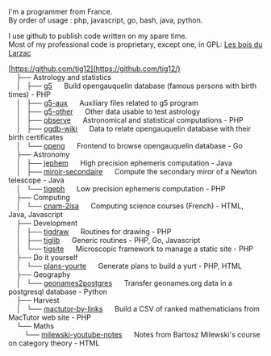 I'm a programmer from France.  
By order of usage : php, javascript, go, bash, java, python.  

I use github to publish code written on my spare time.  
Most of my professional code is proprietary, except one, in GPL: [Les bois du Larzac](https://github.com/bdlarzac/chantiers)

[https://github.com/tig12](https://github.com/tig12/)  
&nbsp;&nbsp;&nbsp;&nbsp;├── Astrology and statistics  
&nbsp;&nbsp;&nbsp;&nbsp;│   ├── [g5](https://github.com/tig12/g5)&nbsp;&nbsp;&nbsp;&nbsp;&nbsp;&nbsp;Build opengauquelin database (famous persons with birth times) - PHP  
&nbsp;&nbsp;&nbsp;&nbsp;│   ├── [g5-aux](https://github.com/tig12/g5-aux)&nbsp;&nbsp;&nbsp;&nbsp;&nbsp;&nbsp;Auxiliary files related to g5 program  
&nbsp;&nbsp;&nbsp;&nbsp;│   ├── [g5-other](https://github.com/tig12/g5-other)&nbsp;&nbsp;&nbsp;&nbsp;&nbsp;&nbsp;Other data usable to test astrology  
&nbsp;&nbsp;&nbsp;&nbsp;│   ├── [observe](https://github.com/tig12/observe)&nbsp;&nbsp;&nbsp;&nbsp;&nbsp;&nbsp;Astronomical and statistical computations - PHP  
&nbsp;&nbsp;&nbsp;&nbsp;│   ├── [ogdb-wiki](https://github.com/tig12/ogdb-wiki)&nbsp;&nbsp;&nbsp;&nbsp;&nbsp;&nbsp;Data to relate opengauquelin database with their birth certificates  
&nbsp;&nbsp;&nbsp;&nbsp;│   └── [openg](https://github.com/tig12/openg)&nbsp;&nbsp;&nbsp;&nbsp;&nbsp;&nbsp;Frontend to browse opengauquelin database - Go  
&nbsp;&nbsp;&nbsp;&nbsp;├── Astronomy  
&nbsp;&nbsp;&nbsp;&nbsp;│   ├── [jephem](https://github.com/tig12/jephem)&nbsp;&nbsp;&nbsp;&nbsp;&nbsp;&nbsp;High precision ephemeris computation - Java  
&nbsp;&nbsp;&nbsp;&nbsp;│   ├── [miroir-secondaire](https://github.com/tig12/miroir-secondaire)&nbsp;&nbsp;&nbsp;&nbsp;&nbsp;&nbsp;Compute the secondary miror of a Newton telescope - Java  
&nbsp;&nbsp;&nbsp;&nbsp;│   └── [tigeph](https://github.com/tig12/tigeph)&nbsp;&nbsp;&nbsp;&nbsp;&nbsp;&nbsp;Low precision ephemeris computation - PHP  
&nbsp;&nbsp;&nbsp;&nbsp;├── Computing  
&nbsp;&nbsp;&nbsp;&nbsp;│   └── [cnam-2isa](https://github.com/tig12/cnam-2isa)&nbsp;&nbsp;&nbsp;&nbsp;&nbsp;&nbsp;Computing science courses (French) - HTML, Java, Javascript  
&nbsp;&nbsp;&nbsp;&nbsp;├── Development  
&nbsp;&nbsp;&nbsp;&nbsp;│   ├── [tigdraw](https://github.com/tig12/tigdraw)&nbsp;&nbsp;&nbsp;&nbsp;&nbsp;&nbsp;Routines for drawing - PHP  
&nbsp;&nbsp;&nbsp;&nbsp;│   ├── [tiglib](https://github.com/tig12/tiglib)&nbsp;&nbsp;&nbsp;&nbsp;&nbsp;&nbsp;Generic routines - PHP, Go, Javascript  
&nbsp;&nbsp;&nbsp;&nbsp;│   └── [tigsite](https://github.com/tig12/tigsite)&nbsp;&nbsp;&nbsp;&nbsp;&nbsp;&nbsp;Microscopic framework to manage a static site - PHP  
&nbsp;&nbsp;&nbsp;&nbsp;├── Do it yourself  
&nbsp;&nbsp;&nbsp;&nbsp;│   └── [plans-yourte](https://github.com/tig12/plans-yourte)&nbsp;&nbsp;&nbsp;&nbsp;&nbsp;&nbsp;Generate plans to build a yurt - PHP, HTML  
&nbsp;&nbsp;&nbsp;&nbsp;├── Geography  
&nbsp;&nbsp;&nbsp;&nbsp;│   └── [geonames2postgres](https://github.com/tig12/geonames2postgres)&nbsp;&nbsp;&nbsp;&nbsp;&nbsp;&nbsp;Transfer geonames.org data in a postgresql database - Python  
&nbsp;&nbsp;&nbsp;&nbsp;├── Harvest  
&nbsp;&nbsp;&nbsp;&nbsp;│   └── [mactutor-by-links](https://github.com/tig12/mactutor-by-links)&nbsp;&nbsp;&nbsp;&nbsp;&nbsp;&nbsp;Build a CSV of ranked mathematicians from MacTutor web site - PHP  
&nbsp;&nbsp;&nbsp;&nbsp;└── Maths  
&nbsp;&nbsp;&nbsp;&nbsp;&nbsp;&nbsp;&nbsp; └── [milewski-youtube-notes](https://github.com/tig12/Maths/milewski-youtube-notes)&nbsp;&nbsp;&nbsp;&nbsp;&nbsp;&nbsp;Notes from Bartosz Milewski's course on category theory - HTML  


